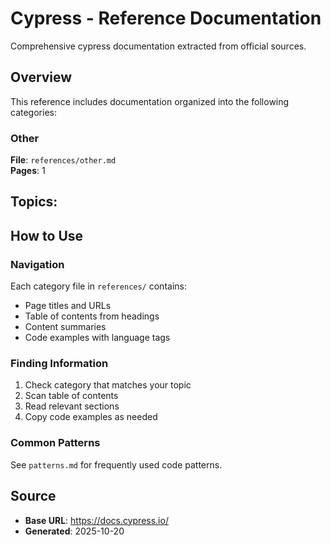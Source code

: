 # Cypress - Reference Documentation

Comprehensive cypress documentation extracted from official sources.

## Overview

This reference includes documentation organized into the following categories:

### Other

**File**: `references/other.md`  
**Pages**: 1

**Topics**:
- 


## How to Use

### Navigation
Each category file in `references/` contains:
- Page titles and URLs
- Table of contents from headings
- Content summaries
- Code examples with language tags

### Finding Information
1. Check category that matches your topic
2. Scan table of contents
3. Read relevant sections
4. Copy code examples as needed

### Common Patterns
See `patterns.md` for frequently used code patterns.

## Source

- **Base URL**: https://docs.cypress.io/
- **Generated**: 2025-10-20
